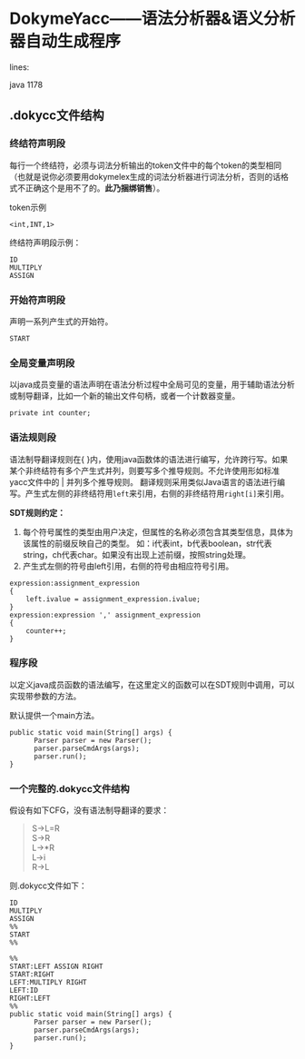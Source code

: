 # DokymeYacc——语法分析器&语义分析器自动生成程序

lines:

java 1178

## .dokycc文件结构

### 终结符声明段

每行一个终结符，必须与词法分析输出的token文件中的每个token的类型相同（也就是说你必须要用dokymelex生成的词法分析器进行词法分析，否则的话格式不正确这个是用不了的。**此乃捆绑销售**）。

token示例

```
<int,INT,1>
```

终结符声明段示例：

```
ID
MULTIPLY
ASSIGN
```

### 开始符声明段

声明一系列产生式的开始符。

```
START
```

### 全局变量声明段

以java成员变量的语法声明在语法分析过程中全局可见的变量，用于辅助语法分析或制导翻译，比如一个新的输出文件句柄，或者一个计数器变量。

```
private int counter;
```

### 语法规则段

语法制导翻译规则在{ }内，使用java函数体的语法进行编写，允许跨行写。如果某个非终结符有多个产生式并列，则要写多个推导规则。不允许使用形如标准yacc文件中的 | 并列多个推导规则。
翻译规则采用类似Java语言的语法进行编写。产生式左侧的非终结符用`left`来引用，右侧的非终结符用`right[i]`来引用。

**SDT规则约定：**
1. 每个符号属性的类型由用户决定，但属性的名称必须包含其类型信息，具体为该属性的前缀反映自己的类型。
如：i代表int，b代表boolean，str代表string，ch代表char。如果没有出现上述前缀，按照string处理。
2. 产生式左侧的符号由left引用，右侧的符号由相应符号引用。

```
expression:assignment_expression 
{
    left.ivalue = assignment_expression.ivalue;
}
expression:expression ',' assignment_expression
{
    counter++;
}
```

### 程序段

以定义java成员函数的语法编写，在这里定义的函数可以在SDT规则中调用，可以实现带参数的方法。

默认提供一个main方法。

```
public static void main(String[] args) {
      Parser parser = new Parser();
      parser.parseCmdArgs(args);
      parser.run();
}
```

### 一个完整的.dokycc文件结构

假设有如下CFG，没有语法制导翻译的要求：
     
> S->L=R    
> S->R  
> L->*R     
> L->i          
> R->L


则.dokycc文件如下：

```
ID
MULTIPLY
ASSIGN
%%
START
%%

%%
START:LEFT ASSIGN RIGHT
START:RIGHT
LEFT:MULTIPLY RIGHT
LEFT:ID
RIGHT:LEFT
%%
public static void main(String[] args) {
      Parser parser = new Parser();
      parser.parseCmdArgs(args);
      parser.run();
}
```
